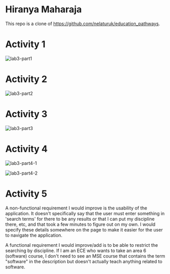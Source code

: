 # Hiranya Maharaja

This repo is a clone of https://github.com/nelaturuk/education_pathways.

# Activity 1
![lab3-part1](https://user-images.githubusercontent.com/46762242/135668079-1d68ab5e-cbc0-4036-aa2a-d7ce6241d416.JPG)

# Activity 2
![lab3-part2](https://user-images.githubusercontent.com/46762242/135668085-16540acd-350d-42e8-8e30-d3d3e999e02b.JPG)

# Activity 3 
![lab3-part3](https://user-images.githubusercontent.com/46762242/135668092-0256eb7e-e7c2-49f5-a4f9-96390c9eadc4.JPG)

# Activity 4
![lab3-part4-1](https://user-images.githubusercontent.com/46762242/135668167-d7b13678-edcc-4269-863f-cd193c79942c.JPG)

![lab3-part4-2](https://user-images.githubusercontent.com/46762242/135668194-ec9e394a-6606-4dba-9163-d617ef629722.JPG)

# Activity 5
A non-functional requirement I would improve is the usability of the application. It doesn't specifically say that the user must enter something in 'search terms' for there to be any results or that I can put my discipline there, etc, and that took a few minutes to figure out on my own. I would specify these details somewhere on the page to make it easier for the user to navigate the application.

A functional requirement I would improve/add is to be able to restrict the searching by discipline. If I am an ECE who wants to take an area 6 (software) course, I don't need to see an MSE course that contains the term "software" in the description but doesn't actually teach anything related to software.
